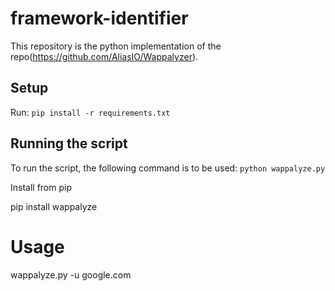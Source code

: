 # framework-identifier
This repository is the python implementation of the repo(https://github.com/AliasIO/Wappalyzer). 
## Setup
Run:
`pip install -r requirements.txt`
## Running the script
To run the script, the following command is to be used:
`python wappalyze.py`


Install from pip

pip install wappalyze

# Usage

wappalyze.py -u google.com

